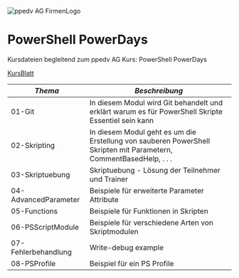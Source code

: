 ![ppedv AG FirmenLogo](https://ppedv.de/microsoftexperte/Images/ppedvStartbild.png)
# PowerShell PowerDays

Kursdateien begleitend zum ppedv AG Kurs: PowerShell PowerDays 

[KursBlatt](https://ppedv.de/schulung/kurse/WindowsPowerShellCorecmdletScriptWMIlernenFortgeschrittenWorkflowProgrammierungSeminarTraining.aspx)

| *Thema* | *Beschreibung* |
| ----- | ------------ |
| 01-Git | In diesem Modul wird Git behandelt und erklärt warum es für PowerShell Skripte Essentiel sein kann |
| 02-Skripting | In diesem Modul geht es um die Erstellung von sauberen PowerShell Skripten mit Parametern, CommentBasedHelp, . . . |
| 03-Skriptuebung | Skriptuebung - Lösung der Teilnehmer und Trainer |
| 04-AdvancedParameter | Beispiele für erweiterte Parameter Attribute |
| 05-Functions | Beispiele für Funktionen in Skripten |
| 06-PSScriptModule | Beispiele für verschiedene Arten von Skriptmodulen |
| 07-Fehlerbehandlung | Write-debug example |
| 08-PSProfile | Beispiel für ein PS Profile |